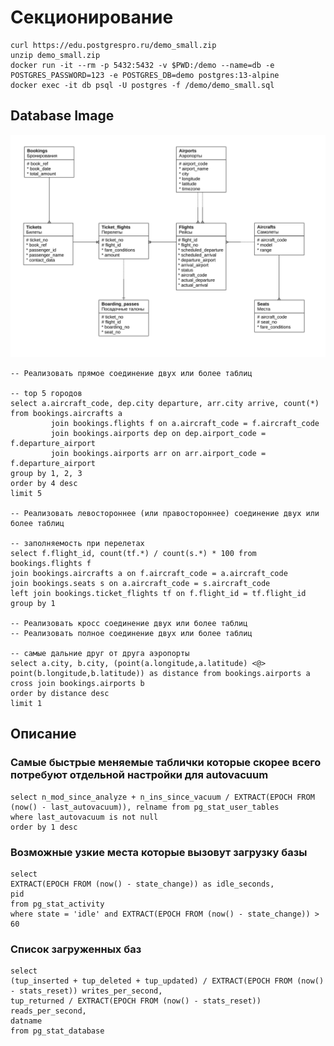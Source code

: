 # Секционирование 

```
curl https://edu.postgrespro.ru/demo_small.zip
unzip demo_small.zip
docker run -it --rm -p 5432:5432 -v $PWD:/demo --name=db -e POSTGRES_PASSWORD=123 -e POSTGRES_DB=demo postgres:13-alpine
docker exec -it db psql -U postgres -f /demo/demo_small.sql
```

## Database Image

![Image alt](https://github.com/Sistem-Pack/otus/blob/main/20%20lesson/flights_base.svg)

```
-- Реализовать прямое соединение двух или более таблиц

-- top 5 городов
select a.aircraft_code, dep.city departure, arr.city arrive, count(*)
from bookings.aircrafts a
         join bookings.flights f on a.aircraft_code = f.aircraft_code
         join bookings.airports dep on dep.airport_code = f.departure_airport
         join bookings.airports arr on arr.airport_code = f.departure_airport
group by 1, 2, 3
order by 4 desc
limit 5

-- Реализовать левостороннее (или правостороннее) соединение двух или более таблиц

-- заполняемость при перелетах
select f.flight_id, count(tf.*) / count(s.*) * 100 from bookings.flights f
join bookings.aircrafts a on f.aircraft_code = a.aircraft_code
join bookings.seats s on a.aircraft_code = s.aircraft_code
left join bookings.ticket_flights tf on f.flight_id = tf.flight_id
group by 1

-- Реализовать кросс соединение двух или более таблиц
-- Реализовать полное соединение двух или более таблиц

-- самые дальние друг от друга аэропорты
select a.city, b.city, (point(a.longitude,a.latitude) <@> point(b.longitude,b.latitude)) as distance from bookings.airports a
cross join bookings.airports b
order by distance desc
limit 1
```

## Описание

### Самые быстрые меняемые таблички которые скорее всего потребуют отдельной настройки для autovacuum

```
select n_mod_since_analyze + n_ins_since_vacuum / EXTRACT(EPOCH FROM (now() - last_autovacuum)), relname from pg_stat_user_tables
where last_autovacuum is not null
order by 1 desc
```

### Возможные узкие места которые вызовут загрузку базы

```
select
EXTRACT(EPOCH FROM (now() - state_change)) as idle_seconds,
pid
from pg_stat_activity
where state = 'idle' and EXTRACT(EPOCH FROM (now() - state_change)) > 60
```

### Список загруженных баз

```
select
(tup_inserted + tup_deleted + tup_updated) / EXTRACT(EPOCH FROM (now() - stats_reset)) writes_per_second,
tup_returned / EXTRACT(EPOCH FROM (now() - stats_reset)) reads_per_second,
datname
from pg_stat_database
```
